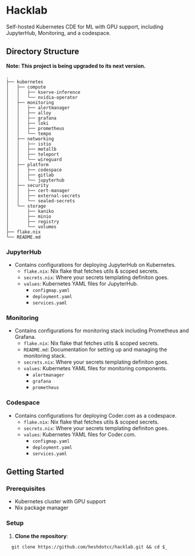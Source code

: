 # Hacklab

Self-hosted Kubernetes CDE for ML with GPU support, including JupyterHub, Monitoring, and a codespace.

## Directory Structure

**Note: This project is being upgraded to its next version.**

```
.
├── kubernetes
│   ├── compute
│   │   ├── kserve-inference
│   │   └── nvidia-operator
│   ├── monitoring
│   │   ├── alertmanager
│   │   ├── alloy
│   │   ├── grafana
│   │   ├── loki
│   │   ├── prometheus
│   │   └── tempo
│   ├── networking
│   │   ├── istio
│   │   ├── metallb
│   │   ├── teleport
│   │   └── wireguard
│   ├── platform
│   │   ├── codespace
│   │   ├── gitlab
│   │   └── jupyterhub
│   ├── security
│   │   ├── cert-manager
│   │   ├── external-secrets
│   │   └── sealed-secrets
│   └── storage
│       ├── kaniko
│       ├── minio
│       ├── registry
│       └── volumes
├── flake.nix
└── README.md
```
### JupyterHub
- Contains configurations for deploying JupyterHub on Kubernetes.
  - `flake.nix`: Nix flake that fetches utils & scoped secrets.
  - `secrets.nix`: Where your secrets templating definiton goes.
  - `values`: Kubernetes YAML files for JupyterHub.
    - `configmap.yaml`
    - `deployment.yaml`
    - `services.yaml`

### Monitoring
- Contains configurations for monitoring stack including Prometheus and Grafana.
  - `flake.nix`: Nix flake that fetches utils & scoped secrets.
  - `README.md`: Documentation for setting up and managing the monitoring stack.
  - `secrets.nix`: Where your secrets templating definiton goes.
  - `values`: Kubernetes YAML files for monitoring components.
    - `alertmanager`
    - `grafana`
    - `prometheus`

### Codespace
- Contains configurations for deploying Coder.com as a codespace.
  - `flake.nix`: Nix flake that fetches utils & scoped secrets.
  - `secrets.nix`: Where your secrets templating definiton goes.
  - `values`: Kubernetes YAML files for Coder.com.
    - `configmap.yaml`
    - `deployment.yaml`
    - `services.yaml`

## Getting Started

### Prerequisites

- Kubernetes cluster with GPU support
- Nix package manager

### Setup

1. **Clone the repository**:
```
  git clone https://github.com/heshdotcc/hacklab.git && cd $_
```
